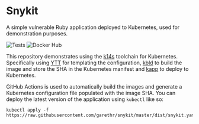 # Snykit

A simple vulnerable Ruby application deployed to Kubernetes, used for demonstration purposes.

![Tests](https://github.com/garethr/snykit/workflows/Ruby/badge.svg) ![Docker Hub](https://github.com/garethr/snykit/workflows/Docker%20Hub/badge.svg)

This repository demonstrates using the [k14s](https://k14s.io/) toolchain for Kubernetes. Specifically using [YTT](https://get-ytt.io/) for templating the configuration, [kbld](https://get-kbld.io/) to build the image and store the SHA in the Kubernetes manifest and [kapp](https://get-kapp.io/) to deploy to Kubernetes.

GitHub Actions is used to automatically build the images and generate a Kubernetes configuration file populated with the image SHA. You can deploy the latest version of the application using `kubectl` like so:

```console
kubectl apply -f https://raw.githubusercontent.com/garethr/snykit/master/dist/snykit.yaml
```
